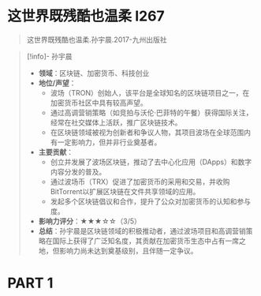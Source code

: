 # 这世界既残酷也温柔 I267

> 这世界既残酷也温柔.孙宇晨.2017-九州出版社

>[!info]- 孙宇晨
> - **领域**：区块链、加密货币、科技创业
> - **地位/声望**：
>     - 波场（TRON）创始人，该平台是全球知名的区块链项目之一，在加密货币社区中具有较高声望。
>     - 通过高调营销策略（如竞拍与沃伦·巴菲特的午餐）获得国际关注，经常在社交媒体上活跃，推广区块链技术。
>     - 在区块链领域被视为创新者和争议人物，其项目波场在全球范围内有一定影响力，但并非行业奠基者。
> - **主要贡献**：  
>     - 创立并发展了波场区块链，推动了去中心化应用（DApps）和数字内容分发的普及。
>     - 通过波场币（TRX）促进了加密货币的采用和交易，并收购BitTorrent以扩展区块链在文件共享领域的应用。
>     - 发起多个区块链倡议和合作，提升了公众对加密货币的认知和参与度。
> - **影响力评分**：★★★☆☆（3/5）
> - **总结**：孙宇晨是区块链领域的积极推动者，通过波场项目和高调营销策略在国际上获得了广泛知名度，其贡献在加密货币生态中占有一席之地，但影响力尚未达到奠基级别，且伴随一定争议。

# PART 1

